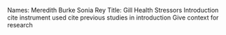 Names: Meredith Burke Sonia Rey 
Title: Gill Health Stressors
Introduction
cite instrument used
cite previous studies in introduction
Give context for research
